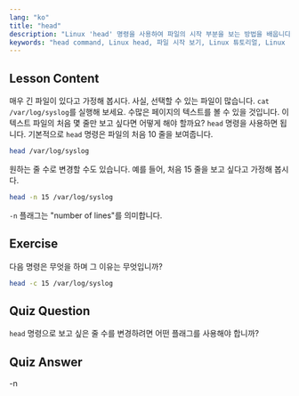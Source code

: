 ```yaml
---
lang: "ko"
title: "head"
description: "Linux 'head' 명령을 사용하여 파일의 시작 부분을 보는 방법을 배웁니다. 줄 수를 위한 -n 과 같은 옵션을 이해합니다. 필수 Linux 명령 튜토리얼입니다."
keywords: "head command, Linux head, 파일 시작 보기, Linux 튜토리얼, Linux commands, 초보자 Linux, head -n, Linux 가이드"
---
```


## Lesson Content

매우 긴 파일이 있다고 가정해 봅시다. 사실, 선택할 수 있는 파일이 많습니다. `cat /var/log/syslog`를 실행해 보세요. 수많은 페이지의 텍스트를 볼 수 있을 것입니다. 이 텍스트 파일의 처음 몇 줄만 보고 싶다면 어떻게 해야 할까요? `head` 명령을 사용하면 됩니다. 기본적으로 `head` 명령은 파일의 처음 10 줄을 보여줍니다.

```bash
head /var/log/syslog
```

원하는 줄 수로 변경할 수도 있습니다. 예를 들어, 처음 15 줄을 보고 싶다고 가정해 봅시다.

```bash
head -n 15 /var/log/syslog
```

`-n` 플래그는 "number of lines"를 의미합니다.

## Exercise

다음 명령은 무엇을 하며 그 이유는 무엇입니까?

```bash
head -c 15 /var/log/syslog
```

## Quiz Question

`head` 명령으로 보고 싶은 줄 수를 변경하려면 어떤 플래그를 사용해야 합니까?

## Quiz Answer

-n
